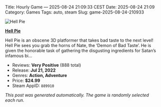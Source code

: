 Title: Hourly Game — 2025-08-24 21:09:33 CEST
Date: 2025-08-24 21:09
Category: Games
Tags: auto, steam
Slug: game-2025-08-24-210933

![Hell Pie](https://shared.akamai.steamstatic.com/store_item_assets/steam/apps/889910/header.jpg?t=1725290144)

**[Hell Pie](https://store.steampowered.com/app/889910/)**

Hell Pie is an obscene 3D platformer that takes bad taste to the next level! Hell Pie sees you grab the horns of Nate, the ‘Demon of Bad Taste’. He is given the honorable task of gathering the disgusting ingredients for Satan’s infamous bi…

- Reviews: **Very Positive** (888 total)
- Release: **Jul 21, 2022**
- Genres: **Action, Adventure**
- Price: **$24.99**
- Steam AppID: `889910`

*This post was generated automatically. The game is randomly selected each run.*
